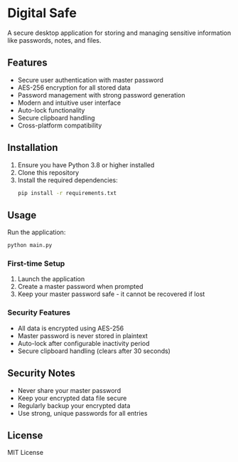 # Digital Safe

A secure desktop application for storing and managing sensitive information like passwords, notes, and files.

## Features

- Secure user authentication with master password
- AES-256 encryption for all stored data
- Password management with strong password generation
- Modern and intuitive user interface
- Auto-lock functionality
- Secure clipboard handling
- Cross-platform compatibility

## Installation

1. Ensure you have Python 3.8 or higher installed
2. Clone this repository
3. Install the required dependencies:
   ```bash
   pip install -r requirements.txt
   ```

## Usage

Run the application:
```bash
python main.py
```

### First-time Setup
1. Launch the application
2. Create a master password when prompted
3. Keep your master password safe - it cannot be recovered if lost

### Security Features
- All data is encrypted using AES-256
- Master password is never stored in plaintext
- Auto-lock after configurable inactivity period
- Secure clipboard handling (clears after 30 seconds)

## Security Notes
- Never share your master password
- Keep your encrypted data file secure
- Regularly backup your encrypted data
- Use strong, unique passwords for all entries

## License
MIT License 